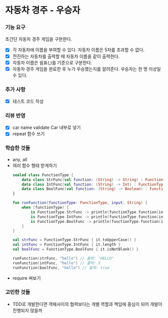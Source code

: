 # 자동차 경주 - 우승자

### 기능 요구
초간단 자동차 경주 게임을 구현한다.

- [x] 각 자동차에 이름을 부여할 수 있다. 자동차 이름은 5자를 초과할 수 없다.
- [x] 전진하는 자동차를 출력할 때 자동차 이름을 같이 출력한다.
- [x] 자동차 이름은 쉼표(,)를 기준으로 구분한다.
- [x] 자동차 경주 게임을 완료한 후 누가 우승했는지를 알려준다. 우승자는 한 명 이상일 수 있다.

### 추가 사항
- [x] 테스트 코드 작성

### 리뷰 반영
- [x] car name validate Car 내부로 넣기
- [x] repeat 함수 쓰기

### 학습한 것들
- any, all
- 여러 함수 형태 받게하기
    ```kotlin
    sealed class FunctionType {
        data class StrFunc(val function: (String) -> String) : FunctionType()
        data class IntFunc(val function: (String) -> Int) : FunctionType()
        data class BoolFunc(val function: (String) -> Boolean) : FunctionType()
    }
    
    fun runFunction(functionType: FunctionType, input: String) {
        when (functionType) {
            is FunctionType.StrFunc -> println(functionType.function(input))
            is FunctionType.IntFunc -> println(functionType.function(input))
            is FunctionType.BoolFunc -> println(functionType.function(input))
        }
    }
    ```
    ```kotlin
    val strFunc = FunctionType.StrFunc { it.toUpperCase() }
    val intFunc = FunctionType.IntFunc { it.length }
    val boolFunc = FunctionType.BoolFunc { it.isNotBlank() }
    
    runFunction(strFunc, "hello") // 출력: "HELLO"
    runFunction(intFunc, "hello") // 출력: 5
    runFunction(boolFunc, "hello") // 출력: true
    ```
- require 써보기 

### 고민한 것들
- TDD로 개발한다면 객체사이의 협력보다는 개별 역할과 책임에 중심이 되어 개발이 진행되지 않을까
